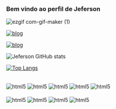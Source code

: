 ### Bem vindo ao perfil de Jeferson
![ezgif com-gif-maker (1)](https://user-images.githubusercontent.com/38568439/145659885-c7f3940f-312e-4fec-9ed1-9b734104ae74.gif)


[![blog](https://img.shields.io/badge/LinkedIn-0077B5?style=for-the-badge&logo=linkedin&logoColor=white)](https://www.linkedin.com/in/jeferson-fagundes)

[![blog](https://img.shields.io/badge/Gmail-D14836?style=for-the-badge&logo=gmail&logoColor=white)](jefersonflima1@gmail.com)

![Jeferson GitHub stats](https://github-readme-stats.vercel.app/api?username=JefersonFlima&show_icons=true&theme=tokyonight)

[![Top Langs](https://github-readme-stats.vercel.app/api/top-langs/?username=JefersonFlima)](https://github.com/anuraghazra/github-readme-stats)

<div style="display: inline_block"><br/>
  <img align="center" alt="html5" src="https://img.shields.io/badge/HTML5-E34F26?style=for-the-badge&logo=html5&logoColor=white"/>
  <img align="center" alt="html5" src="https://img.shields.io/badge/CSS3-1572B6?style=for-the-badge&logo=css3&logoColor=white"/>
  <img align="center" alt="html5" src="https://img.shields.io/badge/JavaScript-323330?style=for-the-badge&logo=javascript&logoColor=F7DF1E"/>
  <img align="center" alt="html5" src="https://img.shields.io/badge/React-20232A?style=for-the-badge&logo=react&logoColor=61DAFB"/>
  <img align="center" alt="html5" src="https://img.shields.io/badge/Bootstrap-563D7C?style=for-the-badge&logo=bootstrap&logoColor=white"/>
</div>

<div style="display: inline_block"><br/>
  <img align="center" alt="html5" src="https://img.shields.io/badge/PHP-777BB4?style=for-the-badge&logo=php&logoColor=white"/>
  <img align="center" alt="html5" src="https://img.shields.io/badge/Xampp-F37623?style=for-the-badge&logo=xampp&logoColor=white"/>
  <img align="center" alt="html5" src="https://img.shields.io/badge/mysql-%2300f.svg?style=for-the-badge&logo=mysql&logoColor=white"/>
  <img align="center" alt="html5" src="https://img.shields.io/badge/java-%23ED8B00.svg?style=for-the-badge&logo=java&logoColor=white"/>
</div>
<br>
